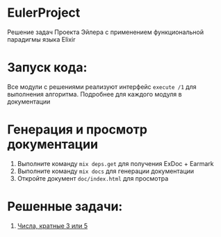 # EulerProject

Решение задач Проекта Эйлера с применением функциональной парадигмы языка Elixir

# Запуск кода:
Все модули с решениями реализуют интерфейс `execute /1` для выполнения алгоритма. Подробнее для каждого модуля в документации

# Генерация и просмотр документации
1. Выполните команду `mix deps.get` для получения ExDoc + Earmark
1. Выполните команду `mix docs` для генерации документации
1. Откройте документ `doc/index.html` для просмотра

# Решенные задачи:
1. [Числа, кратные 3 или 5](lib/euler_project/problem_1.ex)